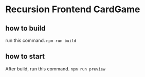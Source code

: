 # Recursion Frontend CardGame

## how to build
run this command.
`npm run build`

## how to start
After build, run this command.
`npm run preview`
